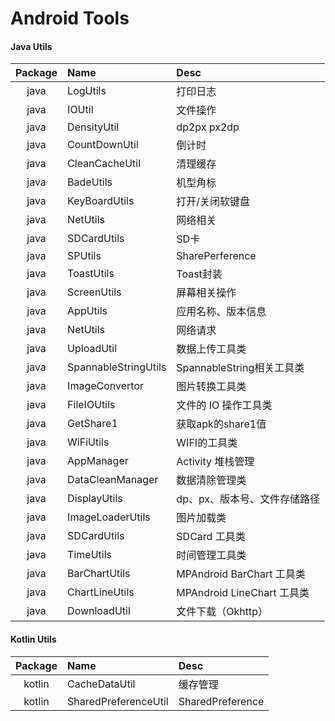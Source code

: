 # Android Tools

#### Java Utils
| Package |         Name         |             Desc             |
| :-----: | :------------------  | :-------------------------- |
|  java   |       LogUtils       |           打印日志           |
|  java   |        IOUtil        |           文件操作           |
|  java   |     DensityUtil      |         dp2px px2dp          |
|  java   |    CountDownUtil     |            倒计时            |
|  java   |    CleanCacheUtil    |           清理缓存           |
|  java   |      BadeUtils       |           机型角标           |
|  java   |    KeyBoardUtils     |       打开/关闭软键盘        |
|  java   |       NetUtils       |           网络相关           |
|  java   |     SDCardUtils      |             SD卡             |
|  java   |       SPUtils        |       SharePerference        |
|  java   |      ToastUtils      |          Toast封装           |
|  java   |     ScreenUtils      |         屏幕相关操作         |
|  java   |       AppUtils       |      应用名称、版本信息      |
|  java   |       NetUtils       |           网络请求           |
|  java   |      UploadUtil      |        数据上传工具类        |
|  java   | SpannableStringUtils |  SpannableString相关工具类   |
|  java   |    ImageConvertor    |        图片转换工具类        |
|  java   |     FileIOUtils      |     文件的 IO 操作工具类     |
|  java   |      GetShare1       |      获取apk的share1值       |
|  java   |      WiFiUtils       |         WIFI的工具类         |
|  java   |      AppManager      |      Activity 堆栈管理       |
|  java   |   DataCleanManager   |        数据清除管理类        |
|  java   |     DisplayUtils     | dp、px、版本号、文件存储路径 |
|  java   |   ImageLoaderUtils   |          图片加载类          |
|  java   |     SDCardUtils      |        SDCard 工具类         |
|  java   |      TimeUtils       |        时间管理工具类        |
|  java   |      BarChartUtils   |        MPAndroid BarChart 工具类    |
|  java   |      ChartLineUtils  |        MPAndroid LineChart 工具类    |
|  java   |     DownloadUtil     |        文件下载（Okhttp）     |


#### Kotlin Utils
| Package |         Name         |             Desc             |
| :-----: | :------------------  | :--------------------------  |
| kotlin  |    CacheDataUtil     |           缓存管理            |
| kotlin  | SharedPreferenceUtil |        SharedPreference      |

